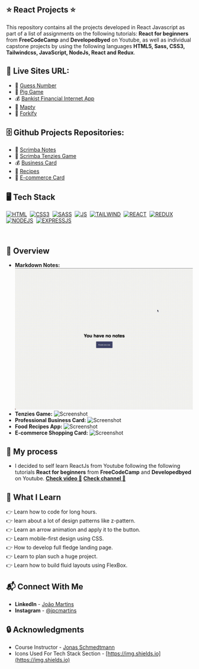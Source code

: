 ## ⭐ React Projects ⭐

This repository contains all the projects developed in React Javascript as part of a list of assignments on the following tutorials: **React for beginners** from **FreeCodeCamp** and **Developedbyed** on Youtube, as well as individual capstone projects by using the following languages **HTML5, Sass, CSS3, Tailwindcss, JavaScript, NodeJs, React and Redux**.

## 🔗 Live Sites URL:

- 🔎 <a href="https://scrimba-notes.joao-martins.net/">Guess Number</a>
- 🧨 <a href="https://tenzies.joao-martins.net/">Pig Game</a>
- 💰 <a href="https://business-card.joao-martins.net/">Bankist Financial Internet App</a>
- 📍 <a href="https://recipes.joao-martins.net/">Mapty</a>
- 🍔 <a href="https://ecomm2.joao-martins.net/">Forkify</a>

## 🗄️ Github Projects Repositories:

- 🔎 <a href="https://github.com/joao82/scrimba-notes">Scrimba Notes</a>
- 🧨 <a href="https://github.com/joao82/scrimba-tenzies">Scrimba Tenzies Game</a>
- 💰 <a href="https://github.com/joao82/business-card">Business Card</a>
- 🍔 <a href="https://github.com/joao82/recipes">Recipes</a>
- 📍 <a href="https://github.com/joao82/reduxStore">E-commerce Card</a>

## 🖥️ Tech Stack

[![HTML](https://img.shields.io/badge/html5%20-%23E34F26.svg?&style=for-the-badge&logo=html5&logoColor=white)](https://github.com/joao82)&nbsp;
[![CSS3](https://img.shields.io/badge/css3%20-%231572B6.svg?&style=for-the-badge&logo=css3&logoColor=white)](https://github.com/joao82)&nbsp;
[![SASS](https://img.shields.io/badge/Sass-CC6699?style=for-the-badge&logo=sass&logoColor=white)](https://github.com/joao82)&nbsp;
[![JS](https://img.shields.io/badge/javascript%20-%23323330.svg?&style=for-the-badge&logo=javascript&logoColor=%23F7DF1E)](https://github.com/joao82)&nbsp;
[![TAILWIND](https://img.shields.io/badge/Tailwind_CSS-38B2AC?style=for-the-badge&logo=tailwind-css&logoColor=white)](https://github.com/joao82)&nbsp;
[![REACT](https://img.shields.io/badge/react-%2320232a.svg?style=for-the-badge&logo=react&logoColor=%2361DAFB)](https://github.com/joao82)&nbsp;
[![REDUX](https://img.shields.io/badge/Redux-593D88?style=for-the-badge&logo=redux&logoColor=white)](https://github.com/joao82)&nbsp;
[![NODEJS](https://img.shields.io/badge/Node.js-43853D?style=for-the-badge&logo=node.js&logoColor=white)](https://github.com/joao82)&nbsp;
[![EXPRESSJS](https://img.shields.io/badge/Express.js-404D59?style=for-the-badge)](https://github.com/joao82)&nbsp;

<br>

## 📸 Overview

- **Markdown Notes:**
  ![Screenshot](./notes.gif?raw=true "Markdown Notes App")
- **Tenzies Game:**
  ![Screenshot](./tenzies.gif?raw=true "Tenzies Game")
- **Professional Business Card:**
  ![Screenshot](./business-card.gif?raw=true "Business Card")
- **Food Recipes App:**
  ![Screenshot](./recipes.gif?raw=true "React Web Recipes App")
- **E-commerce Shopping Card:**
  ![Screenshot](./ecom.gif?raw=true "e-commerce shopping card")

## 🚀 My process

- I decided to self learn ReactJs from Youtube following the following tutorials **React for beginners** from **FreeCodeCamp** and **Developedbyed** on Youtube.
  <a href="https://www.youtube.com/watch?v=bMknfKXIFA8">**Check video 🚀**</a>
  <a href="https://www.youtube.com/@developedbyed"> **Check channel 🚀**</a>

## 📌 What I Learn

👉 Learn how to code for long hours.  
👉 learn about a lot of design patterns like z-pattern.  
👉 Learn an arrow animation and apply it to the button.  
👉 Learn mobile-first design using CSS.  
👉 How to develop full fledge landing page.  
👉 Learn to plan such a huge project.  
👉 Learn how to build fluid layouts using FlexBox.

## 📬 Connect With Me

- **LinkedIn** - [João Martins](https://www.linkedin.com/in/joão-pedro-martins-755ba64b/)
- **Instagram** - [@jpcmartins](https://www.instagram.com/jpcmartins/)

## 🔒 Acknowledgments

- Course Instructor - [Jonas Schmedtmann](https://github.com/jonasschmedtmann)
- Icons Used For Tech Stack Section - [https://img.shields.io](https://img.shields.io)
